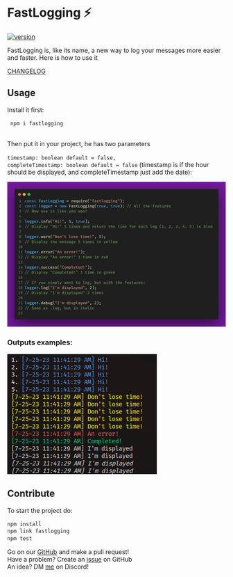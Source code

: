 # FastLogging ⚡

[![version](https://img.shields.io/npm/v/fastlogging.svg)](https://www.npmjs.org/package/fastlogging)

FastLogging is, like its name, a new way to log your messages more easier and faster. Here is how to use it

[CHANGELOG](./CHANGELOG.md)

## Usage

Install it first:

```
 npm i fastlogging
```

<br>
Then put it in your project, he has two parameters

<code>timestamp: boolean default = false,</code><br>
<code>completeTimestamp: boolean default = false</code> (timestamp is if the hour should be displayed, and completeTimestamp just add the date):
<br>

![FastLog](./img/fastlogging.png)

### Outputs examples:

![](./img/outputs.png)

## Contribute

To start the project do:

```bash
npm install
npm link fastlogging
npm test
```

Go on our <a href="https://github.com/AYnonyme971/FastLogging">GitHub</a> and make a pull request!
<br>Have a problem? Create an <a href="https://github.com/AYnonyme971/FastLogging/issues">issue</a> on GitHub
<br>An idea? DM <a href="https://discord.com/users/">me</a> on Discord!
